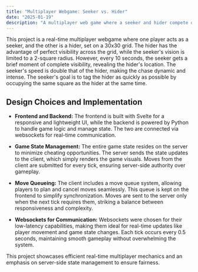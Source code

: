 ```yaml
---
title: "Multiplayer Webgame: Seeker vs. Hider"
date: "2025-01-19"
description: "A multiplayer web game where a seeker and hider compete on a 30x30 grid. The seeker, moving faster, tries to tag the hider while limited to seeing only nearby squares—except every 10 seconds when the full grid is revealed. Built with a Svelte frontend and Python backend using WebSockets for real-time updates."
---
```


This project is a real-time multiplayer webgame where one player acts as a seeker, and the other is a hider, set on a 30x30 grid. The hider has the advantage of perfect visibility across the grid, while the seeker's vision is limited to a 2-square radius. However, every 10 seconds, the seeker gets a brief moment of complete visibility, revealing the hider's location. The seeker's speed is double that of the hider, making the chase dynamic and intense. The seeker's goal is to tag the hider as quickly as possible by occupying the same square as the hider at the same time.

## Design Choices and Implementation

- **Frontend and Backend:**
  The frontend is built with Svelte for a responsive and lightweight UI, while the backend is powered by Python to handle game logic and manage state. The two are connected via websockets for real-time communication.

- **Game State Management:**
  The entire game state resides on the server to minimize cheating opportunities. The server sends the state updates to the client, which simply renders the game visuals. Moves from the client are submitted for every tick, ensuring server-side authority over gameplay.

- **Move Queueing:**
  The client includes a move queue system, allowing players to plan and cancel moves seamlessly. This queue is kept on the frontend to simplify synchronization. Moves are sent to the server only when the next tick requires them, striking a balance between responsiveness and complexity.

- **Websockets for Communication:**
  Websockets were chosen for their low-latency capabilities, making them ideal for real-time updates like player movement and game state changes. Each tick occurs every 0.5 seconds, maintaining smooth gameplay without overwhelming the system.

This project showcases efficient real-time multiplayer mechanics and an emphasis on server-side state management to ensure fairness.